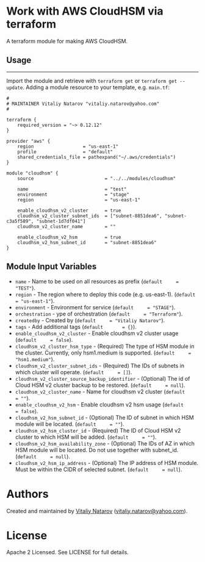 # Work with AWS CloudHSM via terraform

A terraform module for making AWS CloudHSM.

## Usage
----------------------

Import the module and retrieve with ```terraform get``` or ```terraform get --update```. Adding a module resource to your template, e.g. `main.tf`:

```
#
# MAINTAINER Vitaliy Natarov "vitaliy.natarov@yahoo.com"
#

terraform {
    required_version = "~> 0.12.12"
}

provider "aws" {
    region                  = "us-east-1"
    profile                 = "default"
    shared_credentials_file = pathexpand("~/.aws/credentials")
}

module "cloudhsm" {
    source                          = "../../modules/cloudhsm"

    name                            = "test"
    environment                     = "stage"
    region                          = "us-east-1"

    enable_cloudhsm_v2_cluster      = true
    cloudhsm_v2_cluster_subnet_ids  = ["subnet-8851dea6", "subnet-c3a5f589", "subnet-1d7df041"]
    cloudhsm_v2_cluster_name        = ""

    enable_cloudhsm_v2_hsm          = true
    cloudhsm_v2_hsm_subnet_id       = "subnet-8851dea6"
}
```

Module Input Variables
----------------------

- `name` - Name to be used on all resources as prefix (`default     = "TEST"`).
- `region` - The region where to deploy this code (e.g. us-east-1). (`default     = "us-east-1"`). 
- `environment` - Environment for service (`default     = "STAGE"`).
- `orchestration` - ype of orchestration (`default     = "Terraform"`).
- `createdby` - Created by (`default     = "Vitaliy Natarov"`).    
- `tags` - Add additional tags (`default       = {}`).
- `enable_cloudhsm_v2_cluster` - Enable cloudhsm v2 cluster usage (`default     = false`).
- `cloudhsm_v2_cluster_hsm_type` - (Required) The type of HSM module in the cluster. Currently, only hsm1.medium is supported. (`default     = "hsm1.medium"`).
- `cloudhsm_v2_cluster_subnet_ids` - (Required) The IDs of subnets in which cluster will operate. (`default     = []`).
- `cloudhsm_v2_cluster_source_backup_identifier` - (Optional) The id of Cloud HSM v2 cluster backup to be restored. (`default     = null`).
- `cloudhsm_v2_cluster_name` - Name for cloudhsm v2 cluster (`default     = ""`).
- `enable_cloudhsm_v2_hsm` - Enable cloudhsm v2 hsm usage (`default     = false`).
- `cloudhsm_v2_hsm_subnet_id` - (Optional) The ID of subnet in which HSM module will be located. (`default     = ""`).
- `cloudhsm_v2_hsm_cluster_id` - (Required) The ID of Cloud HSM v2 cluster to which HSM will be added. (`default     = ""`).
- `cloudhsm_v2_hsm_availability_zone` - (Optional) The IDs of AZ in which HSM module will be located. Do not use together with subnet_id. (`default     = null`).
- `cloudhsm_v2_hsm_ip_address` - (Optional) The IP address of HSM module. Must be within the CIDR of selected subnet. (`default     = null`).


Authors
=======

Created and maintained by [Vitaliy Natarov](https://github.com/SebastianUA)
(vitaliy.natarov@yahoo.com).

License
=======

Apache 2 Licensed. See LICENSE for full details.
